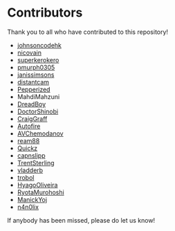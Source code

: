 # Contributors

Thank you to all who have contributed to this repository!

- [johnsoncodehk](https://github.com/johnsoncodehk)
- [nicovain](https://github.com/nicovain)
- [superkerokero](https://github.com/superkerokero)
- [pmurph0305](https://github.com/pmurph0305)
- [janissimsons](https://github.com/janissimsons)
- [distantcam](https://github.com/distantcam)
- [Pepperized](https://github.com/Pepperized)
- MahdiMahzuni
- [DreadBoy](https://github.com/DreadBoy)
- [DoctorShinobi](https://github.com/DoctorShinobi)
- [CraigGraff](https://github.com/CraigGraff)
- [Autofire](https://github.com/Autofire)
- [AVChemodanov](https://github.com/AVChemodanov)
- [ream88](https://github.com/ream88)
- [Quickz](https://github.com/Quickz)
- [capnslipp](https://github.com/capnslipp)
- [TrentSterling](https://github.com/TrentSterling)
- [vladderb](https://github.com/vladderb)
- [trobol](https://github.com/trobol)
- [HyagoOliveira](https://github.com/HyagoOliveira)
- [RyotaMurohoshi](https://github.com/RyotaMurohoshi)
- [ManickYoj](https://github.com/ManickYoj)
- [n4n0lix](https://githubb.com/n4n0lix)

If anybody has been missed, please do let us know!